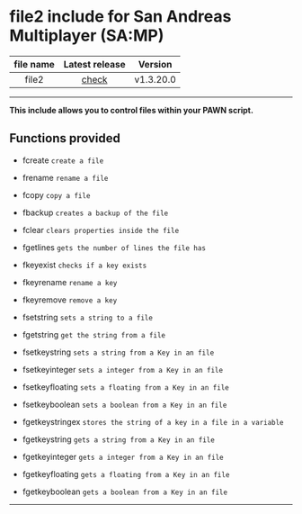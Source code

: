 # file2 include for San Andreas Multiplayer (SA:MP)

| file name | Latest release | Version |
| :---: | :---: | :---: |
| file2 | [check](https://github.com/zHypezinXzL/file2.inc/releases/tag/file2-v1.3.20.0) | v1.3.20.0 |

-------------------------------------------------

**This include allows you to control files within your PAWN script.**

**Functions provided**
-----------------------------------

 - fcreate `create a file`
 - frename `rename a file`
 - fcopy `copy a file`
 - fbackup `creates a backup of the file`
 - fclear `clears properties inside the file`

 - fgetlines `gets the number of lines the file has`
 - fkeyexist `checks if a key exists`
 - fkeyrename `rename a key`
 - fkeyremove `remove a key`

 - fsetstring `sets a string to a file`
 - fgetstring `get the string from a file`

 - fsetkeystring `sets a string from a Key in an file`
 - fsetkeyinteger `sets a integer from a Key in an file`
 - fsetkeyfloating `sets a floating from a Key in an file`
 - fsetkeyboolean `sets a boolean from a Key in an file`

 - fgetkeystringex `stores the string of a key in a file in a variable`

 - fgetkeystring `gets a string from a Key in an file`
 - fgetkeyinteger `gets a integer from a Key in an file`
 - fgetkeyfloating `gets a floating from a Key in an file`
 - fgetkeyboolean `gets a boolean from a Key in an file`

-----------------------------------
